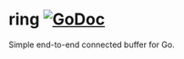 # ring [![GoDoc](https://godoc.org/github.com/pxi/ring?status.svg)](https://godoc.org/github.com/pxi/ring)
Simple end-to-end connected buffer for Go.
